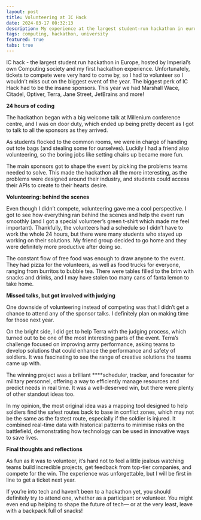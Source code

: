```yaml
---
layout: post
title: Volunteering at IC Hack
date: 2024-03-17 00:32:13
description: My experience at the largest student-run hackathon in europe
tags: computing, hackathon, university
featured: true
tabs: true
---
```


IC hack - the largest student run hackathon in Europe, hosted by Imperial’s own Computing society and my first hackathon experience. Unfortunately, tickets to compete were very hard to come by, so I had to volunteer so I wouldn’t miss out on the biggest event of the year. The biggest perk of IC Hack had to be the insane sponsors. This year we had Marshall Wace, Citadel, Optiver, Terra, Jane Street, JetBrains and more!

**24 hours of coding**

The hackathon began with a big welcome talk at Millenium conference centre, and I was on door duty, which ended up being pretty decent as I got to talk to all the sponsors as they arrived. 

As students flocked to the common rooms, we were in charge of handing out tote bags (and stealing some for ourselves). Luckily I had a friend also volunteering, so the boring jobs like setting chairs up became more fun. 

The main sponsors got to shape the event by picking the problems teams needed to solve. This made the hackathon all the more interesting, as the problems were designed around their industry, and students could access their APIs to create to their hearts desire.

**Volunteering: behind the scenes**

Even though I didn’t compete, volunteering gave me a cool perspective. I got to see how everything ran behind the scenes and help the event run smoothly (and I got a special volunteer’s green t-shirt which made me feel important). Thankfully, the volunteers had a schedule so I didn’t have to work the whole 24 hours, but there were many students who stayed up working on their solutions. My friend group decided to go home and they were definitely more productive after doing so. 

The constant flow of free food was enough to draw anyone to the event. They had pizza for the volunteers, as well as food trucks for everyone, ranging from burritos to bubble tea. There were tables filled to the brim with snacks and drinks, and I may have stolen too many cans of fanta lemon to take home.

**Missed talks, but got involved with judging**

One downside of volunteering instead of competing was that I didn’t get a chance to attend any of the sponsor talks. I definitely plan on making time for those next year.

On the bright side, I did get to help Terra with the judging process, which turned out to be one of the most interesting parts of the event. Terra’s challenge focused on improving army performance, asking teams to develop solutions that could enhance the performance and safety of soldiers. It was fascinating to see the range of creative solutions the teams came up with.

The winning project was a brilliant ****scheduler, tracker, and forecaster for military personnel, offering a way to efficiently manage resources and predict needs in real time. It was a well-deserved win, but there were plenty of other standout ideas too.

In my opinion, the most original idea was a mapping tool designed to help soldiers find the safest routes back to base in conflict zones, which may not be the same as the fastest route, especially if the soldier is injured. It combined real-time data with historical patterns to minimise risks on the battlefield, demonstrating how technology can be used in innovative ways to save lives.

**Final thoughts and reflections**

As fun as it was to volunteer, it’s hard not to feel a little jealous watching teams build incredible projects, get feedback from top-tier companies, and compete for the win. The experience was unforgettable, but I will be first in line to get a ticket next year. 

If you’re into tech and haven’t been to a hackathon yet, you should definitely try to attend one, whether as a participant or volunteer. You might even end up helping to shape the future of tech— or at the very least, leave with a backpack full of snacks!

